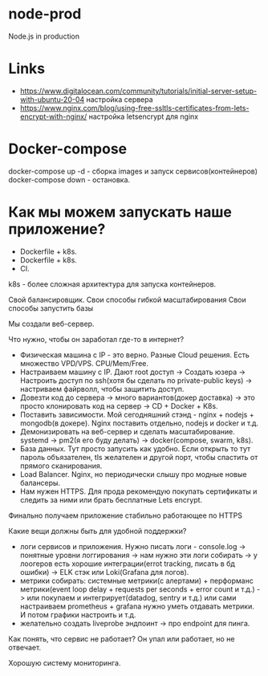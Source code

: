 # node-prod
Node.js in production

# Links

- https://www.digitalocean.com/community/tutorials/initial-server-setup-with-ubuntu-20-04 настройка сервера
- https://www.nginx.com/blog/using-free-ssltls-certificates-from-lets-encrypt-with-nginx/ настройка letsencrypt для nginx

# Docker-compose

docker-compose up -d - сборка images и запуск сервисов(контейнеров)
docker-compose down - остановка.


# Как мы можем запускать наше приложение?

- Dockerfile + k8s.
- Dockerfile + k8s.
- CI.

k8s - более сложная архитектура для запуска
контейнеров.

Свой балансировщик.
Свои способы гибкой масштабирования
Свои способы запустить базы


Мы создали веб-сервер.

Что нужно, чтобы он заработал где-то в интернет?
- Физическая машина с IP - это верно. Разные Cloud решения. Есть множество VPD/VPS. CPU/Mem/Free.
- Настраиваем машину с IP. Дают root доступ -> Создать юзера -> Настроить доступ по ssh(хотя бы сделать по private-public keys) -> настриваем файрволл, чтобы защитить доступ. 
- Довезти код до сервера -> много вариантов(докер доставка) -> это просто клонировать код на сервер -> CD + Docker + K8s. 
- Поставить зависимости. Мой сегодняшний стэнд - nginx + nodejs + mongodb(в докере). Nginx поставить отдельно, nodejs и docker и т.д.
- Демонизировать на веб-сервер и сделать масштабирование. systemd -> pm2(я его буду делать) -> docker(compose, swarm, k8s).
- База данных. Тут просто запусить как удобно. Если открыть то тут пароль объязателен, tls желателен и другой порт, чтобы спастить от прямого сканирования.
- Load Balancer. Nginx, но периодически слышу про модные новые балансеры.
- Нам нужен HTTPS. Для прода рекомендую покупать сертификаты и следить за ними или брать бесплатные Lets encrypt.

Финально получаем приложение стабильно работающее по HTTPS

Какие вещи должны быть для удобной поддержки?
- логи сервисов и приложения. Нужно писать логи - console.log -> понятные уровни логгирования -> нам нужно эти логи собирать -> у лоогеров есть хорошие интеграции(errot tracking, писать в бд ошибки) -> ELK стэк или Loki(Grafana для логов).
- метрики собирать: системные метрики(с алертами) + перформанс метрики(event loop delay + requests per seconds + error count и т.д.) -> или покупаем и интегрирует(datadog, sentry и т.д.) или сами настраиваем prometheus + grafana нужно уметь отдавать метрики. И потом графики настроить и т.д.
- желательно создать liveprobe эндпоинт -> про endpoint для пинга.

Как понять, что сервис не работает? Он упал или работает, но не отвечает.

Хорошую систему мониторинга.